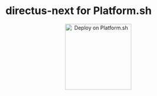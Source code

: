 # directus-next for Platform.sh 

<p align="center">
<a href="https://console.platform.sh/projects/create-project?template=https://github.com/chadwcarlson/directus-next">
    <img src="https://platform.sh/images/deploy/lg-blue.svg" alt="Deploy on Platform.sh" width="180px" />
</a>
</p>